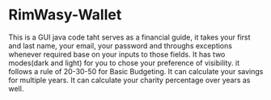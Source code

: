 # RimWasy-Wallet
This is a GUI java code taht serves as a financial guide, it takes your first and last name, your email, your password and throughs exceptions whenever required base on your inputs to those fields.
It has two modes(dark and light) for you to chose your preference of visibility.
it follows a rule of 20-30-50 for Basic Budgeting.
It can calculate your savings for multiple years.
It can calculate your charity percentage over years as well.
